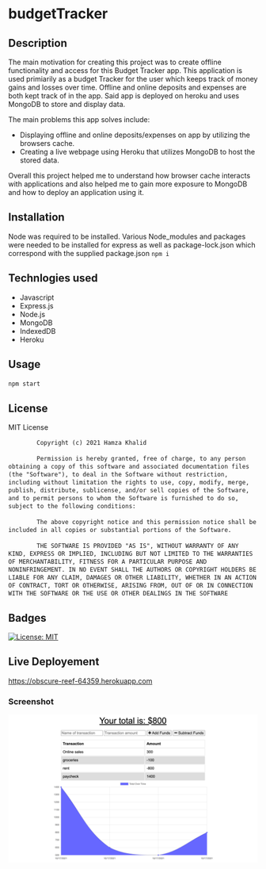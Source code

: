 # budgetTracker 
## Description
The main motivation for creating this project was to create offline functionality and access for this Budget Tracker app. This application is used primiarily as a budget Tracker for the user which keeps track of money gains and losses over time. Offline and online deposits and expenses are both kept track of in the app. Said app is deployed on heroku and uses MongoDB to store and display data.

The main problems this app solves include:
* Displaying offline and online deposits/expenses on app by utilizing the browsers cache.
* Creating a live webpage using Heroku that utilizes MongoDB to host the stored data.

Overall this project helped me to understand how browser cache interacts with applications and also helped me to gain more exposure to MongoDB and how to deploy an application using it. 

## Installation
Node was required to be installed. Various Node_modules and packages were needed to be installed for express as well as package-lock.json which correspond with the supplied package.json
``npm i``

## Technlogies used
* Javascript
* Express.js
* Node.js
* MongoDB
* IndexedDB
* Heroku

## Usage
``npm start``


## License 
MIT License

            Copyright (c) 2021 Hamza Khalid
            
            Permission is hereby granted, free of charge, to any person obtaining a copy of this software and associated documentation files (the "Software"), to deal in the Software without restriction, including without limitation the rights to use, copy, modify, merge, publish, distribute, sublicense, and/or sell copies of the Software, and to permit persons to whom the Software is furnished to do so, subject to the following conditions:
            
            The above copyright notice and this permission notice shall be included in all copies or substantial portions of the Software.
            
            THE SOFTWARE IS PROVIDED "AS IS", WITHOUT WARRANTY OF ANY KIND, EXPRESS OR IMPLIED, INCLUDING BUT NOT LIMITED TO THE WARRANTIES OF MERCHANTABILITY, FITNESS FOR A PARTICULAR PURPOSE AND NONINFRINGEMENT. IN NO EVENT SHALL THE AUTHORS OR COPYRIGHT HOLDERS BE LIABLE FOR ANY CLAIM, DAMAGES OR OTHER LIABILITY, WHETHER IN AN ACTION OF CONTRACT, TORT OR OTHERWISE, ARISING FROM, OUT OF OR IN CONNECTION WITH THE SOFTWARE OR THE USE OR OTHER DEALINGS IN THE SOFTWARE
            
## Badges
[![License: MIT](https://img.shields.io/badge/License-MIT-yellow.svg)](https://opensource.org/licenses/MIT)

## Live Deployement 
https://obscure-reef-64359.herokuapp.com

### Screenshot
![](screenshot.png)
